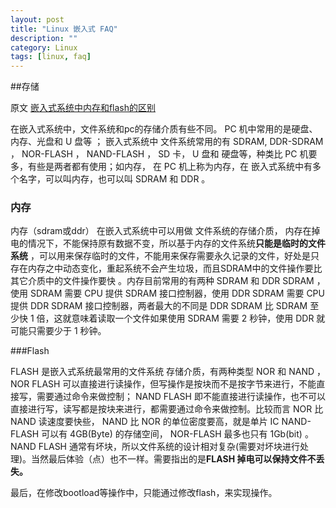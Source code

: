 ```yaml
---
layout: post
title: "Linux 嵌入式 FAQ"
description: ""
category: Linux
tags: [linux, faq]
--- 
```

##存储

原文 [嵌入式系统中内存和flash的区别](http://blog.csdn.net/liumw1203/article/details/4672581) 

在嵌入式系统中，文件系统和pc的存储介质有些不同。 PC 机中常用的是硬盘、内存、光盘和  U 盘等 ； 嵌入式系统中 文件系统常用的有  SDRAM, DDR-SDRAM ， NOR-FLASH ， NAND-FLASH ， SD 卡， U 盘和 硬盘等，种类比 PC 机要多，有些是两者都有使用；如内存，   在 PC 机上称为内存，在 嵌入式系统中有多个名字，可以叫内存，也可以叫 SDRAM 和 DDR 。

### 内存

内存（sdram或ddr）  在嵌入式系统中可以用做 文件系统的存储介质， 内存在掉电的情况下，不能保持原有数据不变，所以基于内存的文件系统**只能是临时的文件系统** ，可以用来保存临时的文件，不能用来保存需要永久记录的文件，好处是只存在内存之中动态变化，重起系统不会产生垃圾，而且SDRAM中的文件操作要比其它介质中的文件操作要快 。内存目前常用的有两种  SDRAM 和 DDR SDRAM ，使用 SDRAM 需要 CPU 提供 SDRAM 接口控制器，使用 DDR SDRAM 需要 CPU 提供 DDR SDRAM 接口控制器，两者最大的不同是 DDR SDRAM 比 SDRAM 至少快 1 倍，这就意味着读取一个文件如果使用 SDRAM 需要 2 秒钟，使用 DDR 就可能只需要少于 1 秒钟。

###Flash

FLASH 是嵌入式系统最常用的文件系统 存储介质，有两种类型  NOR 和 NAND ， NOR FLASH 可以直接进行读操作，但写操作是按块而不是按字节来进行，不能直接写，需要通过命令来做控制； NAND FLASH 即不能直接进行读操作，也不可以直接进行写，读写都是按块来进行，都需要通过命令来做控制。比较而言 NOR 比 NAND 读速度要快些， NAND 比 NOR 的单位密度要高，就是单片 IC NAND-FLASH 可以有 4GB(Byte) 的存储空间， NOR-FLASH 最多也只有 1Gb(bit) 。 NAND FLASH 通常有坏块，所以文件系统的设计相对复杂(需要对坏块进行处理)。当然最后体验（点）也不一样。需要指出的是**FLASH 掉电可以保持文件不丢失。**

最后，在修改bootload等操作中，只能通过修改flash，来实现操作。





